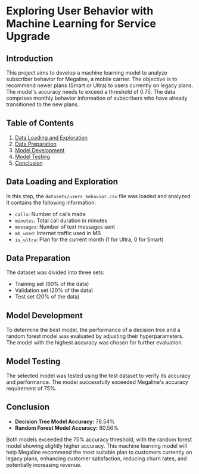 # Exploring User Behavior with Machine Learning for Service Upgrade

## Introduction

This project aims to develop a machine learning model to analyze subscriber behavior for Megaline, a mobile carrier. The objective is to recommend newer plans (Smart or Ultra) to users currently on legacy plans. The model's accuracy needs to exceed a threshold of 0.75. The data comprises monthly behavior information of subscribers who have already transitioned to the new plans.

## Table of Contents

1. [Data Loading and Exploration](#data-loading-and-exploration)
2. [Data Preparation](#data-preparation)
3. [Model Development](#model-development)
4. [Model Testing](#model-testing)
5. [Conclusion](#conclusion)

## Data Loading and Exploration

In this step, the `datasets/users_behavior.csv` file was loaded and analyzed. It contains the following information:
- `calls`: Number of calls made
- `minutes`: Total call duration in minutes
- `messages`: Number of text messages sent
- `mb_used`: Internet traffic used in MB
- `is_ultra`: Plan for the current month (1 for Ultra, 0 for Smart)

## Data Preparation

The dataset was divided into three sets:
- Training set (60% of the data)
- Validation set (20% of the data)
- Test set (20% of the data)

## Model Development

To determine the best model, the performance of a decision tree and a random forest model was evaluated by adjusting their hyperparameters. The model with the highest accuracy was chosen for further evaluation.

## Model Testing

The selected model was tested using the test dataset to verify its accuracy and performance. The model successfully exceeded Megaline's accuracy requirement of 75%.

## Conclusion

- **Decision Tree Model Accuracy:** 78.54%
- **Random Forest Model Accuracy:** 80.56%

Both models exceeded the 75% accuracy threshold, with the random forest model showing slightly higher accuracy. This machine learning model will help Megaline recommend the most suitable plan to customers currently on legacy plans, enhancing customer satisfaction, reducing churn rates, and potentially increasing revenue.
